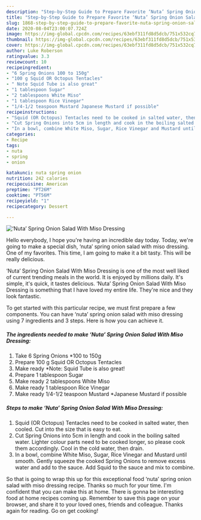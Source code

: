 ```yaml
---
description: "Step-by-Step Guide to Prepare Favorite ‘Nuta’ Spring Onion Salad With Miso Dressing"
title: "Step-by-Step Guide to Prepare Favorite ‘Nuta’ Spring Onion Salad With Miso Dressing"
slug: 1868-step-by-step-guide-to-prepare-favorite-nuta-spring-onion-salad-with-miso-dressing
date: 2020-08-04T23:00:07.724Z
image: https://img-global.cpcdn.com/recipes/63ebf311fd8d5dcb/751x532cq70/nuta-spring-onion-salad-with-miso-dressing-recipe-main-photo.jpg
thumbnail: https://img-global.cpcdn.com/recipes/63ebf311fd8d5dcb/751x532cq70/nuta-spring-onion-salad-with-miso-dressing-recipe-main-photo.jpg
cover: https://img-global.cpcdn.com/recipes/63ebf311fd8d5dcb/751x532cq70/nuta-spring-onion-salad-with-miso-dressing-recipe-main-photo.jpg
author: Luke Roberson
ratingvalue: 3.3
reviewcount: 10
recipeingredient:
- "6 Spring Onions 100 to 150g"
- "100 g Squid OR Octopus Tentacles"
- " Note Squid Tube is also great"
- "1 tablespoon Sugar"
- "2 tablespoons White Miso"
- "1 tablespoon Rice Vinegar"
- "1/4-1/2 teaspoon Mustard Japanese Mustard if possible"
recipeinstructions:
- "Squid (OR Octopus) Tentacles need to be cooked in salted water, then cooled. Cut into the size that is easy to eat."
- "Cut Spring Onions into 5cm in length and cook in the boiling salted water. Lighter colour parts need to be cooked longer, so please cook them accordingly. Cool in the cold water, then drain."
- "In a bowl, combine White Miso, Sugar, Rice Vinegar and Mustard until smooth. Gently squeeze the cooked Spring Onions to remove excess water and add to the sauce. Add Squid to the sauce and mix to combine."
categories:
- Recipe
tags:
- nuta
- spring
- onion

katakunci: nuta spring onion 
nutrition: 242 calories
recipecuisine: American
preptime: "PT26M"
cooktime: "PT56M"
recipeyield: "1"
recipecategory: Dessert

---
```



![‘Nuta’ Spring Onion Salad With Miso Dressing](https://img-global.cpcdn.com/recipes/63ebf311fd8d5dcb/751x532cq70/nuta-spring-onion-salad-with-miso-dressing-recipe-main-photo.jpg)

Hello everybody, I hope you're having an incredible day today. Today, we're going to make a special dish, ‘nuta’ spring onion salad with miso dressing. One of my favorites. This time, I am going to make it a bit tasty. This will be really delicious.

‘Nuta’ Spring Onion Salad With Miso Dressing is one of the most well liked of current trending meals in the world. It is enjoyed by millions daily. It's simple, it's quick, it tastes delicious. ‘Nuta’ Spring Onion Salad With Miso Dressing is something that I have loved my entire life. They're nice and they look fantastic.




To get started with this particular recipe, we must first prepare a few components. You can have ‘nuta’ spring onion salad with miso dressing using 7 ingredients and 3 steps. Here is how you can achieve it.

<!--inarticleads1-->

##### The ingredients needed to make ‘Nuta’ Spring Onion Salad With Miso Dressing:

1. Take 6 Spring Onions *100 to 150g
1. Prepare 100 g Squid OR Octopus Tentacles
1. Make ready  *Note: Squid Tube is also great!
1. Prepare 1 tablespoon Sugar
1. Make ready 2 tablespoons White Miso
1. Make ready 1 tablespoon Rice Vinegar
1. Make ready 1/4-1/2 teaspoon Mustard *Japanese Mustard if possible




<!--inarticleads2-->

##### Steps to make ‘Nuta’ Spring Onion Salad With Miso Dressing:

1. Squid (OR Octopus) Tentacles need to be cooked in salted water, then cooled. Cut into the size that is easy to eat.
1. Cut Spring Onions into 5cm in length and cook in the boiling salted water. Lighter colour parts need to be cooked longer, so please cook them accordingly. Cool in the cold water, then drain.
1. In a bowl, combine White Miso, Sugar, Rice Vinegar and Mustard until smooth. Gently squeeze the cooked Spring Onions to remove excess water and add to the sauce. Add Squid to the sauce and mix to combine.




So that is going to wrap this up for this exceptional food ‘nuta’ spring onion salad with miso dressing recipe. Thanks so much for your time. I'm confident that you can make this at home. There is gonna be interesting food at home recipes coming up. Remember to save this page on your browser, and share it to your loved ones, friends and colleague. Thanks again for reading. Go on get cooking!
